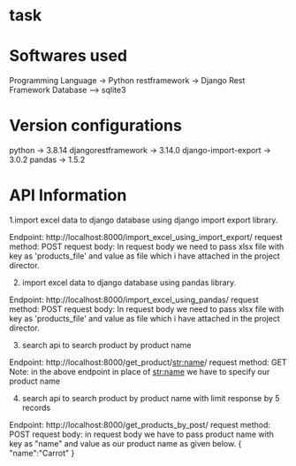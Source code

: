 # task

Softwares used
==============
Programming Language -> Python
restframework -> Django Rest Framework
Database --> sqlite3

Version configurations
======================
python -> 3.8.14
djangorestframework -> 3.14.0
django-import-export -> 3.0.2
pandas -> 1.5.2


API Information
===============
1.import excel data to django database using django import export library.

Endpoint: http://localhost:8000/import_excel_using_import_export/
request method: POST
request body: In request body we need to pass xlsx file with key as 'products_file' and value as file which i have attached in the project director.


2. import excel data to django database using pandas library.

Endpoint: http://localhost:8000/import_excel_using_pandas/
request method: POST
request body: In request body we need to pass xlsx file with key as 'products_file' and value as file which i have attached in the project director.


3. search api to search product by product name

Endpoint: http://localhost:8000/get_product/<str:name>/
request method: GET
Note: in the above endpoint in place of <str:name> we have to specify our product name


4. search api to search product by product name with limit response by 5 records

Endpoint: http://localhost:8000/get_products_by_post/
request method: POST
request body: in request body we have to pass product name with key as "name" and value as our product name as given below.
{
    "name":"Carrot"
}




